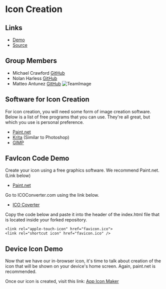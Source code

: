 # Icon Creation

## Links

- [Demo](https://michaelcrawford35.github.io/icon-creation/)
- [Source](https://github.com/michaelcrawford35/icon-creation)

## Group Members
- Michael Crawford [GitHub](https://github.com/michaelcrawford35 "Michael's GitHub")
- Nolan Harless [GitHub](https://github.com/nolanharless "Nolan's GitHub")
- Matteo Antunez [GitHub](https://github.com/matteoantunez "Matteo's GitHub")
![TeamImage](https://github.com/michaelcrawford35/icon-creation/raw/master/team3.jpg "Left to Right: Michael, Matteo, Nolan")

## Software for Icon Creation
For icon creation, you will need some form of image creation software. Below is a list of free programs that you can use. They're all great, but which you use is personal preference.
- [Paint.net](https://www.getpaint.net/download.html "Paint.net download")
- [Krita](https://krita.org/en/download/krita-desktop/ "Krita Download") (Similar to Photoshop)
- [GIMP](https://www.gimp.org/downloads/ "GIMP Download")

## FavIcon Code Demo
Create your icon using a free graphics software. We recommend Paint.net. (Link below)
- [Paint.net](https://www.getpaint.net/download.html "Paint.net download")

Go to ICOConverter.com using the link below.
- [ICO Coverter](https://icoconvert.com/")

Copy the code below and paste it into the header of the index.html file that is located inside your forked repository.

```
<link rel="apple-touch-icon" href="favicon.ico">
<link rel="shortcut icon" href="favicon.ico" />
```

## Device Icon Demo
Now that we have our in-browser icon, it's time to talk about creation of the icon that will be shown on your device's home screen. Again, paint.net is recommended.

Once our icon is created, visit this link: [App Icon Maker](https://appiconmaker.co/)
